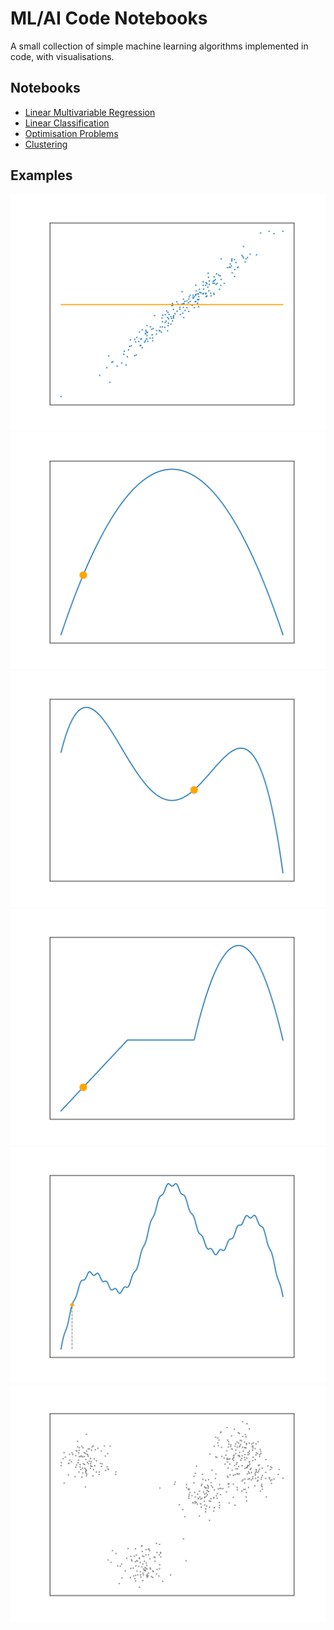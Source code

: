 # ML/AI Code Notebooks

A small collection of simple machine learning algorithms implemented in
code, with visualisations.

## Notebooks

* [Linear Multivariable Regression](./notebooks/regression.ipynb)
* [Linear Classification](./notebooks/classification.ipynb)
* [Optimisation Problems](./notebooks/optimisation.ipynb)
* [Clustering](./notebooks/unsupervised.ipynb)

## Examples

![](./animations/epochs.gif)
![](./animations/optimal.gif)
![](./animations/local_maxima.gif)
![](./animations/plateau.gif)
![](./animations/simulated_annealing.gif)
![](./animations/k_means.gif)
